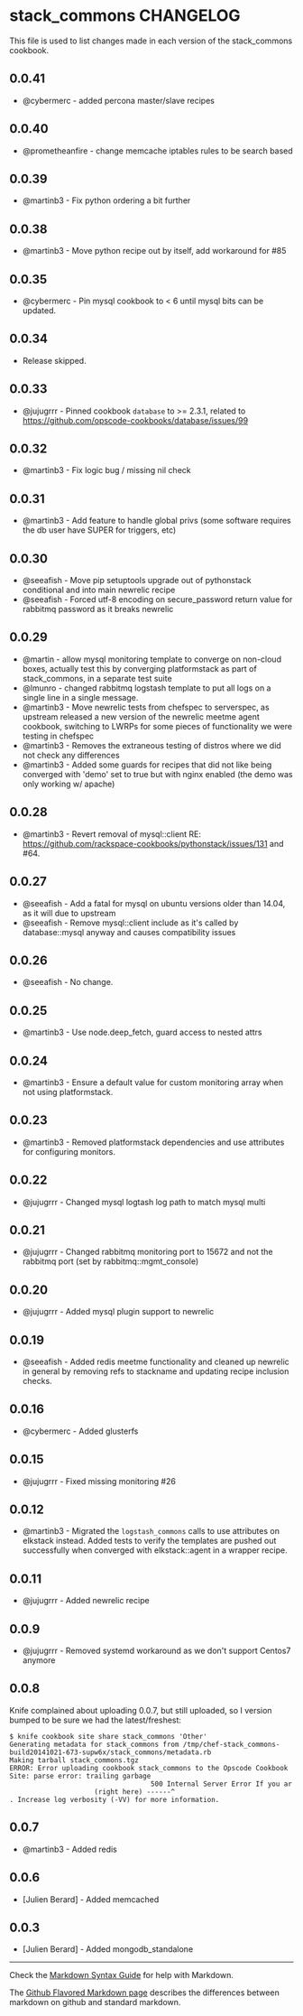 stack_commons CHANGELOG
=======================

This file is used to list changes made in each version of the stack_commons cookbook.

0.0.41
------
- @cybermerc - added percona master/slave recipes

0.0.40
------
- @prometheanfire - change memcache iptables rules to be search based

0.0.39
------
- @martinb3 - Fix python ordering a bit further

0.0.38
------

- @martinb3 - Move python recipe out by itself, add workaround for #85

0.0.35
------

- @cybermerc - Pin mysql cookbook to < 6 until mysql bits can be updated.

0.0.34
------
- Release skipped.

0.0.33
------
- @jujugrrr - Pinned cookbook `database` to >= 2.3.1, related to https://github.com/opscode-cookbooks/database/issues/99

0.0.32
------
- @martinb3 - Fix logic bug / missing nil check

0.0.31
------
- @martinb3 - Add feature to handle global privs (some software requires the db user have SUPER for triggers, etc)

0.0.30
------
- @seeafish - Move pip setuptools upgrade out of pythonstack conditional and into main newrelic recipe
- @seeafish - Forced utf-8 encoding on secure_password return value for rabbitmq password as it breaks newrelic

0.0.29
------
- @martin - allow mysql monitoring template to converge on non-cloud boxes, actually test this by converging platformstack as part of stack_commons, in a separate test suite
- @lmunro - changed rabbitmq logstash template to put all logs on a single line in a single message.
- @martinb3 - Move newrelic tests from chefspec to serverspec, as upstream released a new version of the newrelic meetme agent cookbook, switching to LWRPs for some pieces of functionality we were testing in chefspec
- @martinb3 - Removes the extraneous testing of distros where we did not check any differences
- @martinb3 - Added some guards for recipes that did not like being converged with 'demo' set to true but with nginx enabled (the demo was only working w/ apache)

0.0.28
------

- @martinb3 - Revert removal of mysql::client RE: https://github.com/rackspace-cookbooks/pythonstack/issues/131 and #64.

0.0.27
------
- @seeafish - Add a fatal for mysql on ubuntu versions older than 14.04, as it will due to upstream
- @seeafish - Remove mysql::client include as it's called by database::mysql anyway and causes compatibility issues

0.0.26
------
- @seeafish - No change.

0.0.25
------
- @martinb3 - Use node.deep_fetch, guard access to nested attrs

0.0.24
------
- @martinb3 - Ensure a default value for custom monitoring array when not using platformstack.

0.0.23
------
- @martinb3 - Removed platformstack dependencies and use attributes for configuring monitors.

0.0.22
------
- @jujugrrr - Changed mysql logtash log path to match mysql multi

0.0.21
------
- @jujugrrr - Changed rabbitmq monitoring port to 15672 and not the rabbitmq port (set by rabbitmq::mgmt_console)

0.0.20
------
- @jujugrrr - Added mysql plugin support to newrelic

0.0.19
------
- @seeafish - Added redis meetme functionality and cleaned up newrelic in general by removing refs to stackname and updating recipe inclusion checks.

0.0.16
------
- @cybermerc - Added glusterfs

0.0.15
------
- @jujugrrr - Fixed missing monitoring #26

0.0.12
------
- @martinb3 - Migrated the `logstash_commons` calls to use attributes on elkstack instead. Added tests to verify the templates are pushed out successfully when converged with elkstack::agent in a wrapper recipe.

0.0.11
-----
- @jujugrrr - Added newrelic recipe

0.0.9
-----
- @jujugrrr - Removed systemd workaround as we don't support Centos7 anymore

0.0.8
-----

Knife complained about uploading 0.0.7, but still uploaded, so I version bumped to be sure we had the latest/freshest:

```
$ knife cookbook site share stack_commons 'Other'
Generating metadata for stack_commons from /tmp/chef-stack_commons-build20141021-673-supw6x/stack_commons/metadata.rb
Making tarball stack_commons.tgz
ERROR: Error uploading cookbook stack_commons to the Opscode Cookbook Site: parse error: trailing garbage
                                   500 Internal Server Error If you ar
                     (right here) ------^
. Increase log verbosity (-VV) for more information.
```

0.0.7
-----
- @martinb3 - Added redis

0.0.6
-----
- [Julien Berard] - Added memcached

0.0.3
-----
- [Julien Berard] - Added mongodb_standalone

- - -
Check the [Markdown Syntax Guide](http://daringfireball.net/projects/markdown/syntax) for help with Markdown.

The [Github Flavored Markdown page](http://github.github.com/github-flavored-markdown/) describes the differences between markdown on github and standard markdown.
